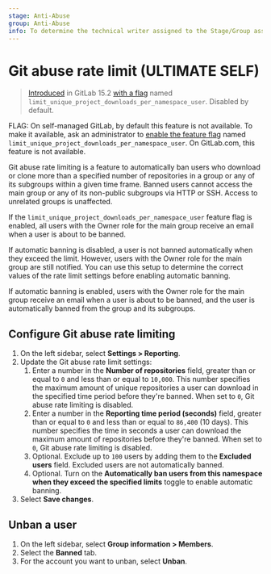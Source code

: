 ```yaml
---
stage: Anti-Abuse
group: Anti-Abuse
info: To determine the technical writer assigned to the Stage/Group associated with this page, see https://about.gitlab.com/handbook/product/ux/technical-writing/#assignments
---
```


# Git abuse rate limit **(ULTIMATE SELF)**

> [Introduced](https://gitlab.com/groups/gitlab-org/-/epics/8066) in GitLab 15.2 [with a flag](../../../administration/feature_flags.md) named `limit_unique_project_downloads_per_namespace_user`. Disabled by default.

FLAG:
On self-managed GitLab, by default this feature is not available. To make it available, ask an administrator to [enable the feature flag](../../../administration/feature_flags.md) named `limit_unique_project_downloads_per_namespace_user`. On GitLab.com, this feature is not available.

Git abuse rate limiting is a feature to automatically ban users who download or clone more than a specified number of repositories in a group or any of its subgroups within a given time frame. Banned users cannot access the main group or any of its non-public subgroups via HTTP or SSH. Access to unrelated groups is unaffected.

If the `limit_unique_project_downloads_per_namespace_user` feature flag is enabled, all users with the Owner role for the main group receive an email when a user is about to be banned.

If automatic banning is disabled, a user is not banned automatically when they exceed the limit. However, users with the Owner role for the main group are still notified. You can use this setup to determine the correct values of the rate limit settings before enabling automatic banning.

If automatic banning is enabled, users with the Owner role for the main group receive an email when a user is about to be banned, and the user is automatically banned from the group and its subgroups.

## Configure Git abuse rate limiting

1. On the left sidebar, select **Settings > Reporting**.
1. Update the Git abuse rate limit settings:
   1. Enter a number in the **Number of repositories** field, greater than or equal to `0` and less than or equal to `10,000`. This number specifies the maximum amount of unique repositories a user can download in the specified time period before they're banned. When set to `0`, Git abuse rate limiting is disabled.
   1. Enter a number in the **Reporting time period (seconds)** field, greater than or equal to `0` and less than or equal to `86,400` (10 days). This number specifies the time in seconds a user can download the maximum amount of repositories before they're banned. When set to `0`, Git abuse rate limiting is disabled.
   1. Optional. Exclude up to `100` users by adding them to the **Excluded users** field. Excluded users are not automatically banned.
   1. Optional. Turn on the **Automatically ban users from this namespace when they exceed the specified limits** toggle to enable automatic banning.
1. Select **Save changes**.

## Unban a user

1. On the left sidebar, select **Group information > Members**.
1. Select the **Banned** tab.
1. For the account you want to unban, select **Unban**.
